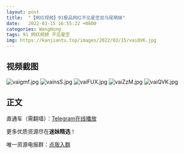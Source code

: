 ```yaml
---
layout: post
title:  "【网红视频】91极品网红不见星空双马尾萌妹"
date:   2022-03-15 16:55:22 +0800
categories: WangHong
tags: 91 网红视频 不见星空
img: https://kanjiantu.top/images/2022/03/15/vaiQVK.jpg
---
```



## 视频截图

![vaigmf.jpg](https://kanjiantu.top/images/2022/03/15/vaigmf.jpg)
![vainsS.jpg](https://kanjiantu.top/images/2022/03/15/vainsS.jpg)
![vaiFUX.jpg](https://kanjiantu.top/images/2022/03/15/vaiFUX.jpg)
![vaiZzM.jpg](https://kanjiantu.top/images/2022/03/15/vaiZzM.jpg)
![vaiQVK.jpg](https://kanjiantu.top/images/2022/03/15/vaiQVK.jpg)

## 正文

直通车（需翻墙）：[Telegram在线播放](https://t.me/mimeijingxuan/46)

更多优质资源尽在**迷妹精选**！

唯一资源电报群：[点我入群](https://t.me/mimeijingxuan)


